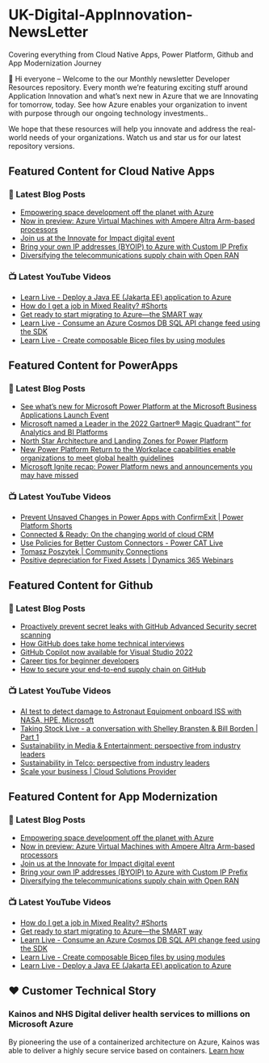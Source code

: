 # UK-Digital-AppInnovation-NewsLetter

Covering everything from Cloud Native Apps, Power Platform, Github and App Modernization Journey

👋 Hi everyone – Welcome to the our Monthly newsletter Developer Resources repository. Every month we’re featuring exciting stuff around Application Innovation and what’s next new in Azure that we are Innovating for tomorrow, today. See how Azure enables your organization to invent with purpose through our ongoing technology investments..


We hope that these resources will help you innovate and address the real-world needs of your organizations. Watch us and star us for our latest repository versions.

## Featured Content for Cloud Native Apps


### 📝 Latest Blog Posts

    
<!-- BLOGCNA:START -->
- [Empowering space development off the planet with Azure](https://azure.microsoft.com/blog/empowering-space-development-off-the-planet-with-azure/)
- [Now in preview: Azure Virtual Machines with Ampere Altra Arm-based processors](https://azure.microsoft.com/blog/now-in-preview-azure-virtual-machines-with-ampere-altra-armbased-processors/)
- [Join us at the Innovate for Impact digital event](https://azure.microsoft.com/blog/join-us-at-the-innovate-for-impact-digital-event/)
- [Bring your own IP addresses (BYOIP) to Azure with Custom IP Prefix](https://azure.microsoft.com/blog/bring-your-own-ip-addresses-byoip-to-azure-with-custom-ip-prefix/)
- [Diversifying the telecommunications supply chain with Open RAN](https://azure.microsoft.com/blog/diversifying-the-telecommunications-supply-chain-with-open-ran/)
<!-- BLOGCNA:END -->

### 📺 Latest YouTube Videos

 
<!-- YOUTUBECNA:START -->
- [Learn Live - Deploy a Java EE &lpar;Jakarta EE&rpar; application to Azure](https://www.youtube.com/watch?v=UZttBmL7NEw)
- [How do I get a job in Mixed Reality? #Shorts](https://www.youtube.com/watch?v=ps9flQ9piss)
- [Get ready to start migrating to Azure—the SMART way](https://www.youtube.com/watch?v=84aaFhTWXl0)
- [Learn Live - Consume an Azure Cosmos DB SQL API change feed using the SDK](https://www.youtube.com/watch?v=RZl6mXQ7ctc)
- [Learn Live - Create composable Bicep files by using modules](https://www.youtube.com/watch?v=pKwbIyqxGY8)
<!-- YOUTUBECNA:END -->

##  Featured Content for PowerApps
### 📝 Latest Blog Posts
<!-- BLOGPOWER:START -->
- [See what’s new for Microsoft Power Platform at the Microsoft Business Applications Launch Event](https://cloudblogs.microsoft.com/powerplatform/2022/03/30/see-whats-new-for-microsoft-power-platform-at-the-microsoft-business-applications-launch-event/)
- [Microsoft named a Leader in the 2022 Gartner® Magic Quadrant™ for Analytics and BI Platforms](https://powerbi.microsoft.com/en-us/blog/microsoft-named-a-leader-in-the-2022-gartner-magic-quadrant-for-analytics-and-bi-platforms/)
- [North Star Architecture and Landing Zones for Power Platform](https://cloudblogs.microsoft.com/powerplatform/2022/02/18/north-star-architecture-and-landing-zones-for-power-platform/)
- [New Power Platform Return to the Workplace capabilities enable organizations to meet global health guidelines](https://cloudblogs.microsoft.com/powerplatform/2021/11/30/new-power-platform-return-to-the-workplace-capabilities-enable-organizations-to-meet-global-health-guidelines/)
- [Microsoft Ignite recap: Power Platform news and announcements you may have missed](https://cloudblogs.microsoft.com/powerplatform/2021/11/18/microsoft-ignite-recap-power-platform-news-and-announcements-you-may-have-missed/)
<!-- BLOGPOWER:END -->
 ### 📺 Latest YouTube Videos
    
<!-- YOUTUBEPOWER:START -->
- [Prevent Unsaved Changes in Power Apps with ConfirmExit | Power Platform Shorts](https://www.youtube.com/watch?v=ygrTX6QFVrE)
- [Connected &amp; Ready: On the changing world of cloud CRM](https://www.youtube.com/watch?v=1im9A3Xqc78)
- [Use Policies for Better Custom Connectors - Power CAT Live](https://www.youtube.com/watch?v=RMX7dPXHBS4)
- [Tomasz Poszytek | Community Connections](https://www.youtube.com/watch?v=qU4mCmnZZqc)
- [Positive depreciation for Fixed Assets | Dynamics 365 Webinars](https://www.youtube.com/watch?v=EnCStheXuZk)
<!-- YOUTUBEPOWER:END -->

##  Featured Content for Github
### 📝 Latest Blog Posts
<!-- BLOGGITHUB:START -->
- [Proactively prevent secret leaks with GitHub Advanced Security secret scanning](https://github.blog/2022-04-04-push-protection-github-advanced-security/)
- [How GitHub does take home technical interviews](https://github.blog/2022-03-31-how-github-does-take-home-technical-interviews/)
- [GitHub Copilot now available for Visual Studio 2022](https://github.blog/2022-03-29-github-copilot-now-available-for-visual-studio-2022/)
- [Career tips for beginner developers](https://github.blog/2022-03-29-career-tips-for-beginner-developers/)
- [How to secure your end-to-end supply chain on GitHub](https://github.blog/2022-03-28-how-to-secure-your-end-to-end-supply-chain-on-github/)
<!-- BLOGGITHUB:END -->
### 📺 Latest YouTube Videos
<!-- YOUTUBEGITHUB:START -->
- [AI test to detect damage to Astronaut Equipment onboard ISS with NASA, HPE, Microsoft](https://www.youtube.com/watch?v=r-wMwGjO8yc)
- [Taking Stock Live - a conversation with Shelley Bransten &amp; Bill Borden | Part 1](https://www.youtube.com/watch?v=1LgXpaHNpT8)
- [Sustainability in Media &amp; Entertainment: perspective from industry leaders](https://www.youtube.com/watch?v=p92ze8Wr4J8)
- [Sustainability in Telco: perspective from industry leaders](https://www.youtube.com/watch?v=umeu4BkO7EA)
- [Scale your business | Cloud Solutions Provider](https://www.youtube.com/watch?v=yC9d52PsuOg)
<!-- YOUTUBEGITHUB:END -->
##  Featured Content for App Modernization
### 📝 Latest Blog Posts
<!-- BLOGAPPMOD:START -->
- [Empowering space development off the planet with Azure](https://azure.microsoft.com/blog/empowering-space-development-off-the-planet-with-azure/)
- [Now in preview: Azure Virtual Machines with Ampere Altra Arm-based processors](https://azure.microsoft.com/blog/now-in-preview-azure-virtual-machines-with-ampere-altra-armbased-processors/)
- [Join us at the Innovate for Impact digital event](https://azure.microsoft.com/blog/join-us-at-the-innovate-for-impact-digital-event/)
- [Bring your own IP addresses (BYOIP) to Azure with Custom IP Prefix](https://azure.microsoft.com/blog/bring-your-own-ip-addresses-byoip-to-azure-with-custom-ip-prefix/)
- [Diversifying the telecommunications supply chain with Open RAN](https://azure.microsoft.com/blog/diversifying-the-telecommunications-supply-chain-with-open-ran/)
<!-- BLOGAPPMOD:END -->
### 📺 Latest YouTube Videos
<!-- YOUTUBEAPPMOD:START -->
- [How do I get a job in Mixed Reality? #Shorts](https://www.youtube.com/watch?v=ps9flQ9piss)
- [Get ready to start migrating to Azure—the SMART way](https://www.youtube.com/watch?v=84aaFhTWXl0)
- [Learn Live - Consume an Azure Cosmos DB SQL API change feed using the SDK](https://www.youtube.com/watch?v=RZl6mXQ7ctc)
- [Learn Live - Create composable Bicep files by using modules](https://www.youtube.com/watch?v=pKwbIyqxGY8)
- [Learn Live - Deploy a Java EE &lpar;Jakarta EE&rpar; application to Azure](https://www.youtube.com/watch?v=UZttBmL7NEw)
<!-- YOUTUBEAPPMOD:END -->


## ♥️ Customer Technical Story 

### Kainos and NHS Digital deliver health services to millions on Microsoft Azure

By pioneering the use of a containerized architecture on Azure, Kainos was able to deliver a highly secure service based on containers. [Learn how](https://customers.microsoft.com/en-us/story/1368348549535774520-kainos-and-nhs-digital-deliver-health-services-to-millions-on-microsoft-azure)

